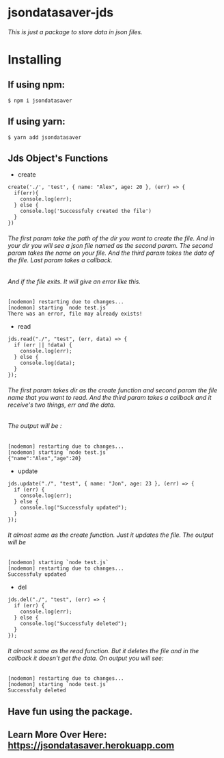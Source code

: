 # jsondatasaver-jds
###### This is just a package to store data in json files. 

# Installing

## If using npm:
```
$ npm i jsondatasaver
```

## If using yarn:
```
$ yarn add jsondatasaver 
```

## Jds Object's Functions
* create
```
create('./', 'test', { name: "Alex", age: 20 }, (err) => {
  if(err){
    console.log(err);
  } else {
    console.log('Successfuly created the file')
  }
})

```
###### The first param take the path of the dir you want to create the file. And in your dir you will see a json file named as the second param. The second param takes the name on your file. And the third param takes the data of the file. Last param takes a callback.

###### And if the file exits. It will give an error like this.

```
[nodemon] restarting due to changes...
[nodemon] starting `node test.js`
There was an error, file may already exists!
```
* read
```
jds.read("./", "test", (err, data) => {
  if (err || !data) {
    console.log(err);
  } else {
    console.log(data);
  }
});

```
###### The first param takes dir as the create function and second param the file name that you want to read. And the third param takes a callback and it receive's two things, err and the data.

###### The output will be :
```
[nodemon] restarting due to changes...
[nodemon] starting `node test.js`
{"name":"Alex","age":20} 
```

* update 
```
jds.update("./", "test", { name: "Jon", age: 23 }, (err) => {
  if (err) {
    console.log(err);
  } else {
    console.log("Successfuly updated");
  }
});
```

###### It almost same as the create function. Just it updates the file. The output will be
```
[nodemon] starting `node test.js`
[nodemon] restarting due to changes...
Successfuly updated
```

* del 
```
jds.del("./", "test", (err) => {
  if (err) {
    console.log(err);
  } else {
    console.log("Successfuly deleted");
  }
});
```

###### It almost same as the read function. But it deletes the file and in the callback it doesn't get the data. On output you will see:
```
[nodemon] restarting due to changes...
[nodemon] starting `node test.js`
Successfuly deleted
```

## Have fun using the package.


## Learn More Over Here: https://jsondatasaver.herokuapp.com
